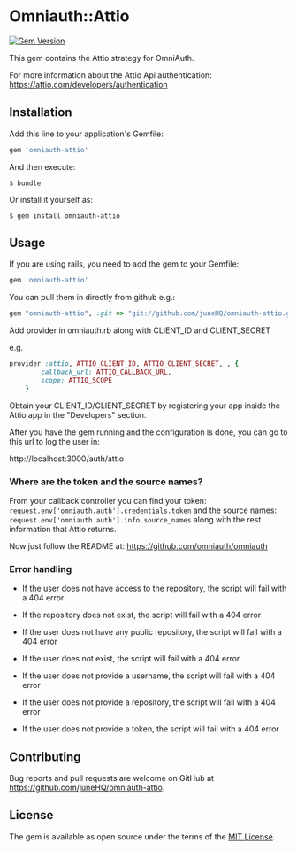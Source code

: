 # Omniauth::Attio

[![Gem Version](https://badge.fury.io/rb/omniauth-attio.svg)](https://badge.fury.io/rb/omniauth-attio)

This gem contains the Attio strategy for OmniAuth.

For more information about the Attio Api authentication: https://attio.com/developers/authentication

## Installation

Add this line to your application's Gemfile:

```ruby
gem 'omniauth-attio'
```

And then execute:

    $ bundle

Or install it yourself as:

    $ gem install omniauth-attio

## Usage

If you are using rails, you need to add the gem to your Gemfile:

```ruby
gem 'omniauth-attio'
```

You can pull them in directly from github e.g.:

```ruby
gem "omniauth-attio", :git => "git://github.com/juneHQ/omniauth-attio.git"
```

Add provider in omniauth.rb along with CLIENT_ID and CLIENT_SECRET

e.g.

```ruby
provider :attio, ATTIO_CLIENT_ID, ATTIO_CLIENT_SECRET, , {
        callback_url: ATTIO_CALLBACK_URL,
        scope: ATTIO_SCOPE
    }
```

Obtain your CLIENT_ID/CLIENT_SECRET by registering your app inside the Attio app in the "Developers" section.

After you have the gem running and the configuration is done, you can go to this url to log the user in:

http://localhost:3000/auth/attio

### Where are the token and the source names?

From your callback controller you can find your token: `request.env['omniauth.auth'].credentials.token` and the source names: `request.env['omniauth.auth'].info.source_names` along with the rest information that Attio returns.

Now just follow the README at: https://github.com/omniauth/omniauth

### Error handling

- If the user does not have access to the repository, the script will fail with a 404 error

- If the repository does not exist, the script will fail with a 404 error

- If the user does not have any public repository, the script will fail with a 404 error

- If the user does not exist, the script will fail with a 404 error

- If the user does not provide a username, the script will fail with a 404 error

- If the user does not provide a repository, the script will fail with a 404 error

- If the user does not provide a token, the script will fail with a 404 error

## Contributing

Bug reports and pull requests are welcome on GitHub at https://github.com/juneHQ/omniauth-attio.

## License

The gem is available as open source under the terms of the [MIT License](https://opensource.org/licenses/MIT).
